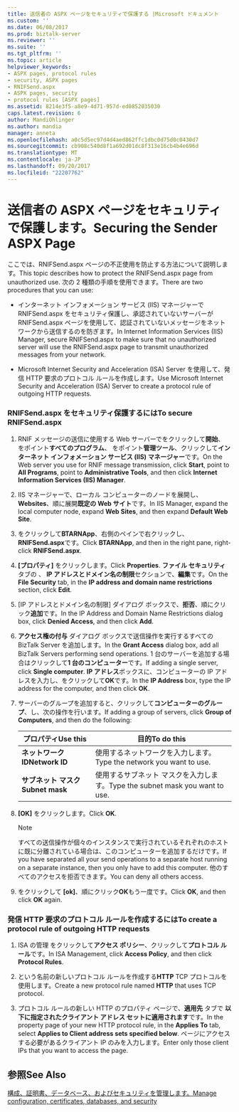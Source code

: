 ```yaml
---
title: 送信者の ASPX ページをセキュリティで保護する |Microsoft ドキュメント
ms.custom: ''
ms.date: 06/08/2017
ms.prod: biztalk-server
ms.reviewer: ''
ms.suite: ''
ms.tgt_pltfrm: ''
ms.topic: article
helpviewer_keywords:
- ASPX pages, protocol rules
- security, ASPX pages
- RNIFSend.aspx
- ASPX pages, security
- protocol rules [ASPX pages]
ms.assetid: 8214e3f5-a8e9-4d71-957d-ed0852035030
caps.latest.revision: 6
author: MandiOhlinger
ms.author: mandia
manager: anneta
ms.openlocfilehash: a0c5d5ec97d4d4aed862ffc1dbc0d75d0c0430d7
ms.sourcegitcommit: cb908c540d8f1a692d01dc8f313e16cb4b4e696d
ms.translationtype: MT
ms.contentlocale: ja-JP
ms.lasthandoff: 09/20/2017
ms.locfileid: "22207762"
---
```

# <a name="securing-the-sender-aspx-page"></a><span data-ttu-id="61e03-102">送信者の ASPX ページをセキュリティで保護します。</span><span class="sxs-lookup"><span data-stu-id="61e03-102">Securing the Sender ASPX Page</span></span>
<span data-ttu-id="61e03-103">ここでは、RNIFSend.aspx ページの不正使用を防止する方法について説明します。</span><span class="sxs-lookup"><span data-stu-id="61e03-103">This topic describes how to protect the RNIFSend.aspx page from unauthorized use.</span></span> <span data-ttu-id="61e03-104">次の 2 種類の手順を使用できます。</span><span class="sxs-lookup"><span data-stu-id="61e03-104">There are two procedures that you can use:</span></span>  
  
-   <span data-ttu-id="61e03-105">インターネット インフォメーション サービス (IIS) マネージャーで RNIFSend.aspx をセキュリティ保護し、承認されていないサーバーが RNIFSend.aspx ページを使用して、認証されていないメッセージをネットワークから送信するのを防ぎます。</span><span class="sxs-lookup"><span data-stu-id="61e03-105">In Internet Information Services (IIS) Manager, secure RNIFSend.aspx to make sure that no unauthorized server will use the RNIFSend.aspx page to transmit unauthorized messages from your network.</span></span>  
  
-   <span data-ttu-id="61e03-106">Microsoft Internet Security and Acceleration (ISA) Server を使用して、発信 HTTP 要求のプロトコル ルールを作成します。</span><span class="sxs-lookup"><span data-stu-id="61e03-106">Use Microsoft Internet Security and Acceleration (ISA) Server to create a protocol rule of outgoing HTTP requests.</span></span>  
  
### <a name="to-secure-rnifsendaspx"></a><span data-ttu-id="61e03-107">RNIFSend.aspx をセキュリティ保護するには</span><span class="sxs-lookup"><span data-stu-id="61e03-107">To secure RNIFSend.aspx</span></span>  
  
1.  <span data-ttu-id="61e03-108">RNIF メッセージの送信に使用する Web サーバーでをクリックして**開始**、 をポイント**すべてのプログラム**、 をポイント**管理ツール**、クリックして**インターネット インフォメーション サービス (IIS) マネージャー**です。</span><span class="sxs-lookup"><span data-stu-id="61e03-108">On the Web server you use for RNIF message transmission, click **Start**, point to **All Programs**, point to **Administrative Tools**, and then click **Internet Information Services (IIS) Manager**.</span></span>  
  
2.  <span data-ttu-id="61e03-109">IIS マネージャーで、ローカル コンピューターのノードを展開し、 **Websites**、順に展開**既定の Web サイト**です。</span><span class="sxs-lookup"><span data-stu-id="61e03-109">In IIS Manager, expand the local computer node, expand **Web Sites**, and then expand **Default Web Site**.</span></span>  
  
3.  <span data-ttu-id="61e03-110">をクリックして**BTARNApp**、右側のペインで右クリックし、 **RNIFSend.aspx**です。</span><span class="sxs-lookup"><span data-stu-id="61e03-110">Click **BTARNApp**, and then in the right pane, right-click **RNIFSend.aspx**.</span></span>  
  
4.  <span data-ttu-id="61e03-111">**[プロパティ]** をクリックします。</span><span class="sxs-lookup"><span data-stu-id="61e03-111">Click **Properties**.</span></span> <span data-ttu-id="61e03-112">**ファイル セキュリティ** タブの 、 **IP アドレスとドメイン名の制限**セクションで、**編集**です。</span><span class="sxs-lookup"><span data-stu-id="61e03-112">On the **File Security** tab, in the **IP address and domain name restrictions** section, click **Edit**.</span></span>  
  
5.  <span data-ttu-id="61e03-113">[IP アドレスとドメイン名の制限] ダイアログ ボックスで、**拒否**、順にクリック**追加**です。</span><span class="sxs-lookup"><span data-stu-id="61e03-113">In the IP Address and Domain Name Restrictions dialog box, click **Denied Access**, and then click **Add**.</span></span>  
  
6.  <span data-ttu-id="61e03-114">**アクセス権の付与** ダイアログ ボックスで送信操作を実行するすべての BizTalk Server を追加します。</span><span class="sxs-lookup"><span data-stu-id="61e03-114">In the **Grant Access** dialog box, add all BizTalk Servers performing send operations.</span></span> <span data-ttu-id="61e03-115">1 台のサーバーを追加する場合はクリックして**1 台のコンピューター**です。</span><span class="sxs-lookup"><span data-stu-id="61e03-115">If adding a single server, click **Single computer**.</span></span> <span data-ttu-id="61e03-116">**IP アドレス**ボックスに、コンピューターの IP アドレスを入力し、をクリックして**OK**です。</span><span class="sxs-lookup"><span data-stu-id="61e03-116">In the **IP Address** box, type the IP address for the computer, and then click **OK**.</span></span>  
  
7.  <span data-ttu-id="61e03-117">サーバーのグループを追加すると、クリックして**コンピューターのグループ**、し、次の操作を行います。</span><span class="sxs-lookup"><span data-stu-id="61e03-117">If adding a group of servers, click **Group of Computers**, and then do the following:</span></span>  
  
    |<span data-ttu-id="61e03-118">プロパティ</span><span class="sxs-lookup"><span data-stu-id="61e03-118">Use this</span></span>|<span data-ttu-id="61e03-119">目的</span><span class="sxs-lookup"><span data-stu-id="61e03-119">To do this</span></span>|  
    |--------------|----------------|  
    |<span data-ttu-id="61e03-120">**ネットワーク ID**</span><span class="sxs-lookup"><span data-stu-id="61e03-120">**Network ID**</span></span>|<span data-ttu-id="61e03-121">使用するネットワークを入力します。</span><span class="sxs-lookup"><span data-stu-id="61e03-121">Type the network you want to use.</span></span>|  
    |<span data-ttu-id="61e03-122">**サブネット マスク**</span><span class="sxs-lookup"><span data-stu-id="61e03-122">**Subnet mask**</span></span>|<span data-ttu-id="61e03-123">使用するサブネット マスクを入力します。</span><span class="sxs-lookup"><span data-stu-id="61e03-123">Type the subnet mask you want to use.</span></span>|  
  
8.  <span data-ttu-id="61e03-124">**[OK]** をクリックします。</span><span class="sxs-lookup"><span data-stu-id="61e03-124">Click **OK**.</span></span>  
  
    > [!NOTE]
    >  <span data-ttu-id="61e03-125">すべての送信操作が個々のインスタンスで実行されているそれぞれのホストに既に分離されている場合は、このコンピューターを追加するだけです。</span><span class="sxs-lookup"><span data-stu-id="61e03-125">If you have separated all your send operations to a separate host running on a separate instance, then you only have to add this computer.</span></span> <span data-ttu-id="61e03-126">他のすべてのアクセスを拒否できます。</span><span class="sxs-lookup"><span data-stu-id="61e03-126">You can deny all others access.</span></span>  
  
9. <span data-ttu-id="61e03-127">をクリックして **[ok]**、順にクリック**OK**もう一度です。</span><span class="sxs-lookup"><span data-stu-id="61e03-127">Click **OK**, and then click **OK** again.</span></span>  
  
### <a name="to-create-a-protocol-rule-of-outgoing-http-requests"></a><span data-ttu-id="61e03-128">発信 HTTP 要求のプロトコル ルールを作成するには</span><span class="sxs-lookup"><span data-stu-id="61e03-128">To create a protocol rule of outgoing HTTP requests</span></span>  
  
1.  <span data-ttu-id="61e03-129">ISA の管理 をクリックして**アクセス ポリシー**、クリックして**プロトコル ルール**です。</span><span class="sxs-lookup"><span data-stu-id="61e03-129">In ISA Management, click **Access Policy**, and then click **Protocol Rules**.</span></span>  
  
2.  <span data-ttu-id="61e03-130">という名前の新しいプロトコル ルールを作成する**HTTP** TCP プロトコルを使用します。</span><span class="sxs-lookup"><span data-stu-id="61e03-130">Create a new protocol rule named **HTTP** that uses TCP protocol.</span></span>  
  
3.  <span data-ttu-id="61e03-131">プロトコル ルールの新しい HTTP のプロパティ ページで、**適用先** タブで **以下に指定されたクライアント アドレス セットに適用されます**です。</span><span class="sxs-lookup"><span data-stu-id="61e03-131">In the property page of your new HTTP protocol rule, in the **Applies To** tab, select **Applies to Client address sets specified below**.</span></span> <span data-ttu-id="61e03-132">ページにアクセスする必要があるクライアント IP のみを入力します。</span><span class="sxs-lookup"><span data-stu-id="61e03-132">Enter only those client IPs that you want to access the page.</span></span>  
  
## <a name="see-also"></a><span data-ttu-id="61e03-133">参照</span><span class="sxs-lookup"><span data-stu-id="61e03-133">See Also</span></span>  
 [<span data-ttu-id="61e03-134">構成、証明書、データベース、およびセキュリティを管理します。</span><span class="sxs-lookup"><span data-stu-id="61e03-134">Manage configuration, certificates, databases, and security</span></span>](manage-configuration-certificates-databases-security.md)